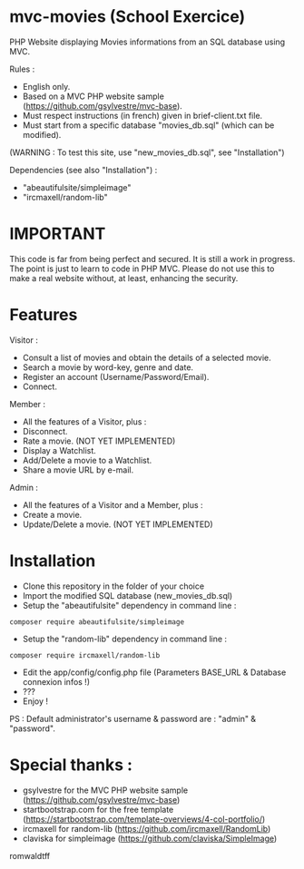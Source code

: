 # mvc-movies (School Exercice)


PHP Website displaying Movies informations from an SQL database using MVC.

Rules :
- English only.
- Based on a MVC PHP website sample (https://github.com/gsylvestre/mvc-base).
- Must respect instructions (in french) given in brief-client.txt file.
- Must start from a specific database "movies_db.sql" (which can be modified).

(WARNING : To test this site, use "new_movies_db.sql", see "Installation")

Dependencies (see also "Installation") :
- "abeautifulsite/simpleimage"
- "ircmaxell/random-lib"

# IMPORTANT

This code is far from being perfect and secured. It is still a work in progress.
The point is just to learn to code in PHP MVC.
Please do not use this to make a real website without, at least, enhancing the security.

# Features

Visitor :
- Consult a list of movies and obtain the details of a selected movie.
- Search a movie by word-key, genre and date.
- Register an account (Username/Password/Email).
- Connect.

Member :
- All the features of a Visitor, plus :
- Disconnect.
- Rate a movie. (NOT YET IMPLEMENTED)
- Display a Watchlist.
- Add/Delete a movie to a Watchlist.
- Share a movie URL by e-mail.

Admin :
- All the features of a Visitor and a Member, plus :
- Create a movie.
- Update/Delete a movie. (NOT YET IMPLEMENTED)

# Installation

- Clone this repository in the folder of your choice
- Import the modified SQL database (new_movies_db.sql)
- Setup the "abeautifulsite" dependency in command line :
```
composer require abeautifulsite/simpleimage
```
- Setup the "random-lib" dependency in command line :
```
composer require ircmaxell/random-lib
```
- Edit the app/config/config.php file (Parameters BASE_URL & Database connexion infos !)
- ???
- Enjoy !

PS : Default administrator's username & password are : "admin" & "password".

# Special thanks :

- gsylvestre for the MVC PHP website sample (https://github.com/gsylvestre/mvc-base)
- startbootstrap.com for the free template (https://startbootstrap.com/template-overviews/4-col-portfolio/)
- ircmaxell for random-lib (https://github.com/ircmaxell/RandomLib)
- claviska for simpleimage (https://github.com/claviska/SimpleImage)


romwaldtff
